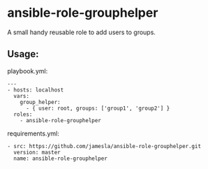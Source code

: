 # ansible-role-grouphelper

A small handy reusable role to add users to groups.

## Usage:

playbook.yml:
```
---
- hosts: localhost
  vars:
    group_helper:
      - { user: root, groups: ['group1', 'group2'] }
  roles:
    - ansible-role-grouphelper
```
requirements.yml:
```
- src: https://github.com/jamesla/ansible-role-grouphelper.git
  version: master
  name: ansible-role-grouphelper
```
